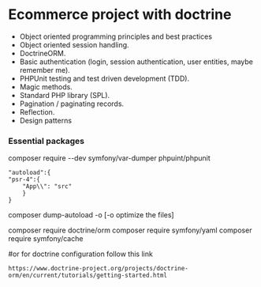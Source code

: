 # Ecommerce project with doctrine

- Object oriented programming principles and best practices
- Object oriented session handling.
- DoctrineORM.
- Basic authentication (login, session authentication, user entities, maybe remember me).
- PHPUnit testing and test driven development (TDD).
- Magic methods.
- Standard PHP library (SPL).
- Pagination / paginating records.
- Reflection.
- Design patterns

### Essential packages

composer require --dev symfony/var-dumper phpuint/phpunit

    "autoload":{
    "psr-4":{
        "App\\": "src"
        }
    }

composer dump-autoload -o [-o optimize the files]

composer require doctrine/orm
composer require symfony/yaml
composer require symfony/cache

#or for doctrine configuration follow this link

    https://www.doctrine-project.org/projects/doctrine-orm/en/current/tutorials/getting-started.html
